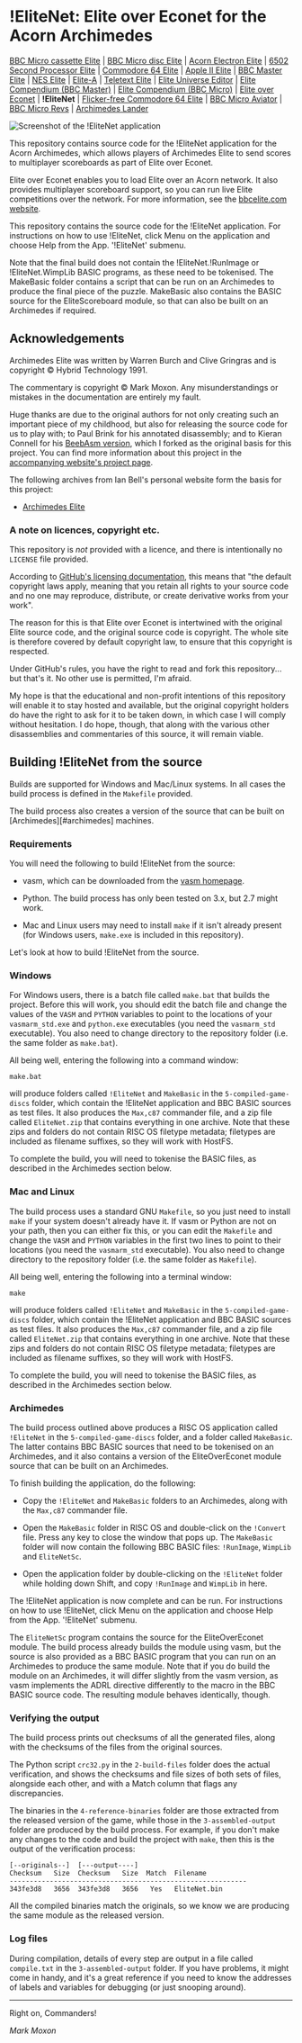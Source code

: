 # !EliteNet: Elite over Econet for the Acorn Archimedes

[BBC Micro cassette Elite](https://github.com/markmoxon/elite-source-code-bbc-micro-cassette) | [BBC Micro disc Elite](https://github.com/markmoxon/elite-source-code-bbc-micro-disc) | [Acorn Electron Elite](https://github.com/markmoxon/elite-source-code-acorn-electron) | [6502 Second Processor Elite](https://github.com/markmoxon/elite-source-code-6502-second-processor) | [Commodore 64 Elite](https://github.com/markmoxon/elite-source-code-commodore-64) | [Apple II Elite](https://github.com/markmoxon/elite-source-code-apple-ii) | [BBC Master Elite](https://github.com/markmoxon/elite-source-code-bbc-master) | [NES Elite](https://github.com/markmoxon/elite-source-code-nes) | [Elite-A](https://github.com/markmoxon/elite-a-source-code-bbc-micro) | [Teletext Elite](https://github.com/markmoxon/teletext-elite) | [Elite Universe Editor](https://github.com/markmoxon/elite-universe-editor) | [Elite Compendium (BBC Master)](https://github.com/markmoxon/elite-compendium-bbc-master) | [Elite Compendium (BBC Micro)](https://github.com/markmoxon/elite-compendium-bbc-micro) | [Elite over Econet](https://github.com/markmoxon/elite-over-econet) | **!EliteNet** | [Flicker-free Commodore 64 Elite](https://github.com/markmoxon/c64-elite-flicker-free) | [BBC Micro Aviator](https://github.com/markmoxon/aviator-source-code-bbc-micro) | [BBC Micro Revs](https://github.com/markmoxon/revs-source-code-bbc-micro) | [Archimedes Lander](https://github.com/markmoxon/lander-source-code-acorn-archimedes)

![Screenshot of the !EliteNet application](https://elite.bbcelite.com/images/elite_over_econet/elitenet.png)

This repository contains source code for the !EliteNet application for the Acorn Archimedes, which allows players of Archimedes Elite to send scores to multiplayer scoreboards as part of Elite over Econet.

Elite over Econet enables you to load Elite over an Acorn network. It also provides multiplayer scoreboard support, so you can run live Elite competitions over the network. For more information, see the [bbcelite.com website](https://elite.bbcelite.com/hacks/elite_over_econet.html).

This repository contains the source code for the !EliteNet application. For instructions on how to use !EliteNet, click Menu on the application and choose Help from the App. '!EliteNet' submenu.

Note that the final build does not contain the !EliteNet.!RunImage or !EliteNet.WimpLib BASIC programs, as these need to be tokenised. The MakeBasic folder contains a script that can be run on an Archimedes to produce the final piece of the puzzle. MakeBasic also contains the BASIC source for the EliteScoreboard module, so that can also be built on an Archimedes if required.

## Acknowledgements

Archimedes Elite was written by Warren Burch and Clive Gringras and is copyright &copy; Hybrid Technology 1991.

The commentary is copyright &copy; Mark Moxon. Any misunderstandings or mistakes in the documentation are entirely my fault.

Huge thanks are due to the original authors for not only creating such an important piece of my childhood, but also for releasing the source code for us to play with; to Paul Brink for his annotated disassembly; and to Kieran Connell for his [BeebAsm version](https://github.com/kieranhj/elite-beebasm), which I forked as the original basis for this project. You can find more information about this project in the [accompanying website's project page](https://elite.bbcelite.com/about_site/about_this_project.html).

The following archives from Ian Bell's personal website form the basis for this project:

* [Archimedes Elite](http://www.elitehomepage.org/archive/a/b5052410.arc)

### A note on licences, copyright etc.

This repository is _not_ provided with a licence, and there is intentionally no `LICENSE` file provided.

According to [GitHub's licensing documentation](https://docs.github.com/en/free-pro-team@latest/github/creating-cloning-and-archiving-repositories/licensing-a-repository), this means that "the default copyright laws apply, meaning that you retain all rights to your source code and no one may reproduce, distribute, or create derivative works from your work".

The reason for this is that Elite over Econet is intertwined with the original Elite source code, and the original source code is copyright. The whole site is therefore covered by default copyright law, to ensure that this copyright is respected.

Under GitHub's rules, you have the right to read and fork this repository... but that's it. No other use is permitted, I'm afraid.

My hope is that the educational and non-profit intentions of this repository will enable it to stay hosted and available, but the original copyright holders do have the right to ask for it to be taken down, in which case I will comply without hesitation. I do hope, though, that along with the various other disassemblies and commentaries of this source, it will remain viable.

## Building !EliteNet from the source

Builds are supported for Windows and Mac/Linux systems. In all cases the build process is defined in the `Makefile` provided.

The build process also creates a version of the source that can be built on [Archimedes][#archimedes] machines.

### Requirements

You will need the following to build !EliteNet from the source:

* vasm, which can be downloaded from the [vasm homepage](http://sun.hasenbraten.de/vasm/).

* Python. The build process has only been tested on 3.x, but 2.7 might work.

* Mac and Linux users may need to install `make` if it isn't already present (for Windows users, `make.exe` is included in this repository).

Let's look at how to build !EliteNet from the source.

### Windows

For Windows users, there is a batch file called `make.bat` that builds the project. Before this will work, you should edit the batch file and change the values of the `VASM` and `PYTHON` variables to point to the locations of your `vasmarm_std.exe` and `python.exe` executables (you need the `vasmarm_std` executable). You also need to change directory to the repository folder (i.e. the same folder as `make.bat`).

All being well, entering the following into a command window:

```
make.bat
```

will produce folders called `!EliteNet` and `MakeBasic` in the `5-compiled-game-discs` folder, which contain the !EliteNet application and BBC BASIC sources as test files. It also produces the `Max,c87` commander file, and a zip file called `EliteNet.zip` that contains everything in one archive. Note that these zips and folders do not contain RISC OS filetype metadata; filetypes are included as filename suffixes, so they will work with HostFS.

To complete the build, you will need to tokenise the BASIC files, as described in the Archimedes section below.

### Mac and Linux

The build process uses a standard GNU `Makefile`, so you just need to install `make` if your system doesn't already have it. If vasm or Python are not on your path, then you can either fix this, or you can edit the `Makefile` and change the `VASM` and `PYTHON` variables in the first two lines to point to their locations (you need the `vasmarm_std` executable). You also need to change directory to the repository folder (i.e. the same folder as `Makefile`).

All being well, entering the following into a terminal window:

```
make
```

will produce folders called `!EliteNet` and `MakeBasic` in the `5-compiled-game-discs` folder, which contain the !EliteNet application and BBC BASIC sources as test files. It also produces the `Max,c87` commander file, and a zip file called `EliteNet.zip` that contains everything in one archive. Note that these zips and folders do not contain RISC OS filetype metadata; filetypes are included as filename suffixes, so they will work with HostFS.

To complete the build, you will need to tokenise the BASIC files, as described in the Archimedes section below.

### Archimedes

The build process outlined above produces a RISC OS application called `!EliteNet` in the `5-compiled-game-discs` folder, and a folder called `MakeBasic`. The latter contains BBC BASIC sources that need to be tokenised on an Archimedes, and it also contains a version of the EliteOverEconet module source that can be built on an Archimedes.

To finish building the application, do the following:

* Copy the `!EliteNet` and `MakeBasic` folders to an Archimedes, along with the `Max,c87` commander file.

* Open the `MakeBasic` folder in RISC OS and double-click on the `!Convert` file. Press any key to close the window that pops up. The `MakeBasic` folder will now contain the following BBC BASIC files: `!RunImage`, `WimpLib` and `EliteNetSc`.

* Open the application folder by double-clicking on the `!EliteNet` folder while holding down Shift, and copy `!RunImage` and `WimpLib` in here.

The !EliteNet application is now complete and can be run. For instructions on how to use !EliteNet, click Menu on the application and choose Help from the App. '!EliteNet' submenu.

The `EliteNetSc` program contains the source for the EliteOverEconet module. The build process already builds the module using vasm, but the source is also provided as a BBC BASIC program that you can run on an Archimedes to produce the same module. Note that if you do build the module on an Archimedes, it will differ slightly from the vasm version, as vasm implements the ADRL directive differently to the macro in the BBC BASIC source code. The resulting module behaves identically, though.

### Verifying the output

The build process prints out checksums of all the generated files, along with the checksums of the files from the original sources.

The Python script `crc32.py` in the `2-build-files` folder does the actual verification, and shows the checksums and file sizes of both sets of files, alongside each other, and with a Match column that flags any discrepancies.

The binaries in the `4-reference-binaries` folder are those extracted from the released version of the game, while those in the `3-assembled-output` folder are produced by the build process. For example, if you don't make any changes to the code and build the project with `make`, then this is the output of the verification process:

```
[--originals--]  [---output----]
Checksum   Size  Checksum   Size  Match  Filename
-----------------------------------------------------------
343fe3d8   3656  343fe3d8   3656   Yes   EliteNet.bin
```

All the compiled binaries match the originals, so we know we are producing the same module as the released version.

### Log files

During compilation, details of every step are output in a file called `compile.txt` in the `3-assembled-output` folder. If you have problems, it might come in handy, and it's a great reference if you need to know the addresses of labels and variables for debugging (or just snooping around).

---

Right on, Commanders!

_Mark Moxon_
